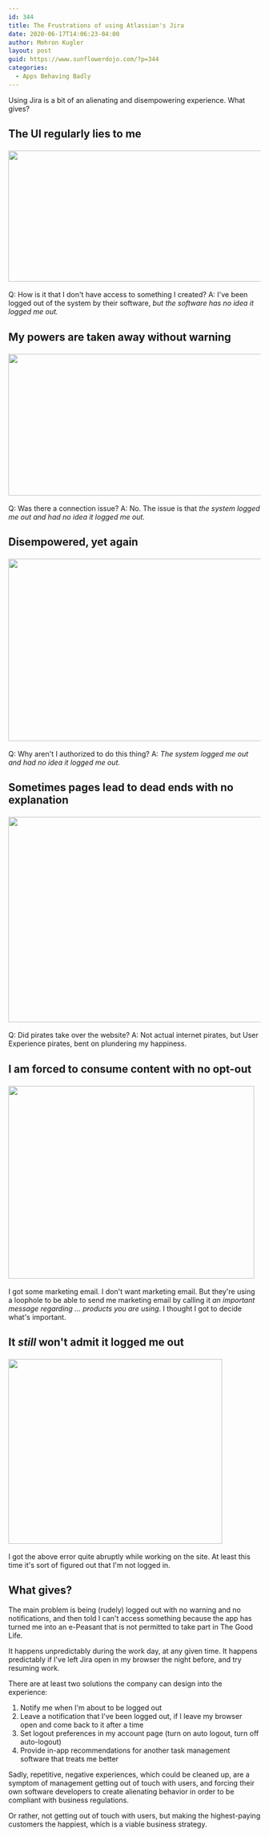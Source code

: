 ```yaml
---
id: 344
title: The Frustrations of using Atlassian's Jira
date: 2020-06-17T14:06:23-04:00
author: Mehron Kugler
layout: post
guid: https://www.sunflowerdojo.com/?p=344
categories:
  - Apps Behaving Badly
---
```

Using Jira is a bit of an alienating and disempowering experience. What gives?

## The UI regularly lies to me<figure class="wp-block-image size-large">

<img loading="lazy" width="778" height="261" src="/wp-content/uploads/2020/06/atlassian-amnesia.png" alt="" class="wp-image-345" srcset="/wp-content/uploads/2020/06/atlassian-amnesia.png 778w, /wp-content/uploads/2020/06/atlassian-amnesia-300x101.png 300w, /wp-content/uploads/2020/06/atlassian-amnesia-768x258.png 768w" sizes="(max-width: 778px) 100vw, 778px" /> </figure>

Q: How is it that I don't have access to something I created?
A: I've been logged out of the system by their software, _but the software has no idea it logged me out._

## My powers are taken away without warning<figure class="wp-block-image size-large">

<img loading="lazy" width="595" height="282" src="/wp-content/uploads/2020/06/atlassian-dumb-logout-message-1.png" alt="" class="wp-image-346" srcset="/wp-content/uploads/2020/06/atlassian-dumb-logout-message-1.png 595w, /wp-content/uploads/2020/06/atlassian-dumb-logout-message-1-300x142.png 300w" sizes="(max-width: 595px) 100vw, 595px" /> </figure>

Q: Was there a connection issue?
A: No. The issue is that _the system logged me out and had no idea it logged me out._

## Disempowered, yet again<figure class="wp-block-image size-large">

<img loading="lazy" width="963" height="363" src="/wp-content/uploads/2020/06/atlassian-DOES-understand-that-im-logged-out.png" alt="" class="wp-image-347" srcset="/wp-content/uploads/2020/06/atlassian-DOES-understand-that-im-logged-out.png 963w, /wp-content/uploads/2020/06/atlassian-DOES-understand-that-im-logged-out-300x113.png 300w, /wp-content/uploads/2020/06/atlassian-DOES-understand-that-im-logged-out-768x289.png 768w" sizes="(max-width: 963px) 100vw, 963px" /> </figure>

Q: Why aren't I authorized to do this thing?
A: _The system logged me out and had no idea it logged me out._

## Sometimes pages lead to dead ends with no explanation<figure class="wp-block-image size-large">

<img loading="lazy" width="878" height="409" src="/wp-content/uploads/2020/06/atlassian-broken-page-with-no-knowledge-of-what-happened.png" alt="" class="wp-image-348" srcset="/wp-content/uploads/2020/06/atlassian-broken-page-with-no-knowledge-of-what-happened.png 878w, /wp-content/uploads/2020/06/atlassian-broken-page-with-no-knowledge-of-what-happened-300x140.png 300w, /wp-content/uploads/2020/06/atlassian-broken-page-with-no-knowledge-of-what-happened-768x358.png 768w" sizes="(max-width: 878px) 100vw, 878px" /> </figure>

Q: Did pirates take over the website?
A: Not actual internet pirates, but User Experience pirates, bent on plundering my happiness.

## I am forced to consume content with no opt-out<figure class="wp-block-image size-large">

<img loading="lazy" width="491" height="384" src="/wp-content/uploads/2020/06/atlassian-not-allowed-to-unsubscribe.png" alt="" class="wp-image-349" srcset="/wp-content/uploads/2020/06/atlassian-not-allowed-to-unsubscribe.png 491w, /wp-content/uploads/2020/06/atlassian-not-allowed-to-unsubscribe-300x235.png 300w" sizes="(max-width: 491px) 100vw, 491px" /> <figcaption>I got some marketing email. I don't want marketing email. But they're using a loophole to be able to send me marketing email by calling it _an important message regarding &#8230; products you are using_. I thought I got to decide what's important.</figcaption></figure>

## It _still_ won't admit it logged me out<figure class="wp-block-image size-large">

<img loading="lazy" width="427" height="368" src="/wp-content/uploads/2020/06/atlassian-figured-out-that-im-logged-out-but-logged-me-out-hwile-i-was-working.png" alt="" class="wp-image-351" srcset="/wp-content/uploads/2020/06/atlassian-figured-out-that-im-logged-out-but-logged-me-out-hwile-i-was-working.png 427w, /wp-content/uploads/2020/06/atlassian-figured-out-that-im-logged-out-but-logged-me-out-hwile-i-was-working-300x259.png 300w" sizes="(max-width: 427px) 100vw, 427px" /> </figure>

I got the above error quite abruptly while working on the site. At least this time it's sort of figured out that I'm not logged in.

## What gives?

The main problem is being (rudely) logged out with no warning and no notifications, and then told I can't access something because the app has turned me into an e-Peasant that is not permitted to take part in The Good Life.

It happens unpredictably during the work day, at any given time. It happens predictably if I've left Jira open in my browser the night before, and try resuming work.

There are at least two solutions the company can design into the experience:

  1. Notify me when I'm about to be logged out
  2. Leave a notification that I've been logged out, if I leave my browser open and come back to it after a time
  3. Set logout preferences in my account page (turn on auto logout, turn off auto-logout)
  4. Provide in-app recommendations for another task management software that treats me better

Sadly, repetitive, negative experiences, which could be cleaned up, are a symptom of management getting out of touch with users, and forcing their own software developers to create alienating behavior in order to be compliant with business regulations.

Or rather, not getting out of touch with users, but making the highest-paying customers the happiest, which is a viable business strategy.
